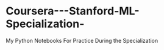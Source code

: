 # Coursera---Stanford-ML-Specialization-
My Python Notebooks For Practice During the Specialization
